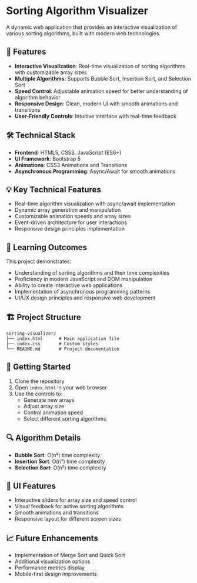 # Sorting Algorithm Visualizer

A dynamic web application that provides an interactive visualization of various sorting algorithms, built with modern web technologies.

## 🚀 Features

- **Interactive Visualization**: Real-time visualization of sorting algorithms with customizable array sizes
- **Multiple Algorithms**: Supports Bubble Sort, Insertion Sort, and Selection Sort
- **Speed Control**: Adjustable animation speed for better understanding of algorithm behavior
- **Responsive Design**: Clean, modern UI with smooth animations and transitions
- **User-Friendly Controls**: Intuitive interface with real-time feedback

## 🛠️ Technical Stack

- **Frontend**: HTML5, CSS3, JavaScript (ES6+)
- **UI Framework**: Bootstrap 5
- **Animations**: CSS3 Animations and Transitions
- **Asynchronous Programming**: Async/Await for smooth animations

## 💡 Key Technical Features

- Real-time algorithm visualization with async/await implementation
- Dynamic array generation and manipulation
- Customizable animation speeds and array sizes
- Event-driven architecture for user interactions
- Responsive design principles implementation

## 🎯 Learning Outcomes

This project demonstrates:
- Understanding of sorting algorithms and their time complexities
- Proficiency in modern JavaScript and DOM manipulation
- Ability to create interactive web applications
- Implementation of asynchronous programming patterns
- UI/UX design principles and responsive web development

## 🏗️ Project Structure

```
sorting-visualizer/
├── index.html      # Main application file
├── index.css       # Custom styles
└── README.md       # Project documentation
```

## 🚀 Getting Started

1. Clone the repository
2. Open `index.html` in your web browser
3. Use the controls to:
   - Generate new arrays
   - Adjust array size
   - Control animation speed
   - Select different sorting algorithms

## 🔍 Algorithm Details

- **Bubble Sort**: O(n²) time complexity
- **Insertion Sort**: O(n²) time complexity
- **Selection Sort**: O(n²) time complexity

## 🎨 UI Features

- Interactive sliders for array size and speed control
- Visual feedback for active sorting algorithms
- Smooth animations and transitions
- Responsive layout for different screen sizes

## 📈 Future Enhancements

- Implementation of Merge Sort and Quick Sort
- Additional visualization options
- Performance metrics display
- Mobile-first design improvements
